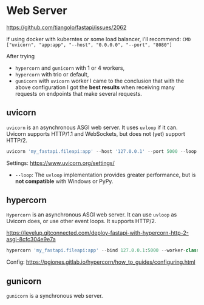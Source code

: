 # Web Server
https://github.com/tiangolo/fastapi/issues/2062

if using docker with kuberntes or some load balancer, i'll recommend:
`CMD ["uvicorn", "app:app", "--host", "0.0.0.0", "--port", "8080"]`

After trying 
- `hypercorn` and `gunicorn` with 1 or 4 workers, 
- `hypercorn` with trio or default, 
- `gunicorn` with `uvicorn` worker 
I came to the conclusion that with the above configuration I got the **best results** when receiving many requests on endpoints that make several requests.

## uvicorn
`uvicorn` is an asynchronous ASGI web server. 
It uses `uvloop` if it can. 
Uvicorn supports HTTP/1.1 and WebSockets, but does not (yet) support HTTP/2.

```py
uvicorn 'my_fastapi.fileapi:app' --host '127.0.0.1' --port 5000 --loop 'uvloop' --workers 1 --reload --root-path '/api'
```
Settings:
https://www.uvicorn.org/settings/
- `--loop`: The `uvloop` implementation provides greater performance, but is **not compatible** with Windows or PyPy.

## hypercorn
`Hypercorn` is an asynchronous ASGI web server. 
It can use `uvloop` as Uvicorn does, or use other event loops. It supports HTTP/2. 

https://levelup.gitconnected.com/deploy-fastapi-with-hypercorn-http-2-asgi-8cfc304e9e7a
```py
hypercorn 'my_fastapi.fileapi:app' --bind 127.0.0.1:5000 --worker-class 'uvloop' --workers 2 --root-path '/api' --reload --debug
```

Config:
https://pgjones.gitlab.io/hypercorn/how_to_guides/configuring.html

## gunicorn
`gunicorn` is a synchronous web server.
